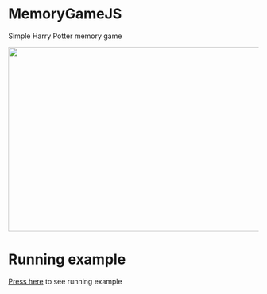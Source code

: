 # MemoryGameJS
Simple Harry Potter memory game

<img src="https://github.com/AnnaKRP/MemoryGameJS/assets/98829629/9525a34b-bbfe-4567-978c-b53729e44b99" height="370" width="800" >

# Running example
[Press here](https://annakrp.github.io/MemoryGameJS/) to see running example

